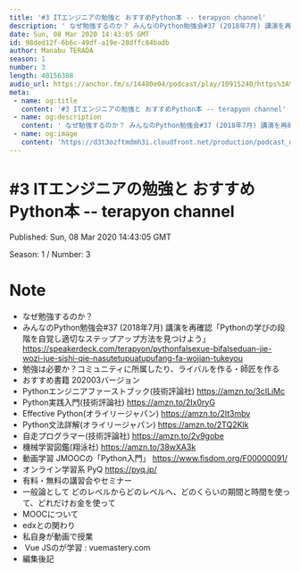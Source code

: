 ```yaml
---
title: '#3 ITエンジニアの勉強と おすすめPython本 -- terapyon channel'
description: ' なぜ勉強するのか？ みんなのPython勉強会#37 (2018年7月) 講演を再確認「Pythonの学びの段階を自覚し適切なステップアップ方法を見つけよう」 https://speakerdeck'
date: Sun, 08 Mar 2020 14:43:05 GMT
id: 98ded12f-6b6c-49df-a19e-28dffc84badb
author: Manabu TERADA
season: 1
number: 3
length: 40156308
audio_url: https://anchor.fm/s/14480e04/podcast/play/10915240/https%3A%2F%2Fd3ctxlq1ktw2nl.cloudfront.net%2Fstaging%2F2020-03-24%2F3a45100841dba3049c790a4681857ee1.m4a
meta:
 - name: og:title
   content: '#3 ITエンジニアの勉強と おすすめPython本 -- terapyon channel'
 - name: og:description
   content: ' なぜ勉強するのか？ みんなのPython勉強会#37 (2018年7月) 講演を再確認「Pythonの学びの段階を自覚し適切なステップアップ方法を見つけよう」 https://speakerdeck'
 - name: og:image
   content: 'https://d3t3ozftmdmh3i.cloudfront.net/production/podcast_uploaded/3302665/3302665-1582446732992-f3e5401da36c1.jpg'
---
```

# #3 ITエンジニアの勉強と おすすめPython本 -- terapyon channel

Published: Sun, 08 Mar 2020 14:43:05 GMT

Season: 1 / Number: 3

# Note

<ul>
 <li>なぜ勉強するのか？</li>
 <li>みんなのPython勉強会#37 (2018年7月) 講演を再確認「Pythonの学びの段階を自覚し適切なステップアップ方法を見つけよう」 <a href="https://speakerdeck.com/terapyon/pythonfalsexue-bifalseduan-jie-wozi-jue-sishi-qie-nasutetupuatupufang-fa-wojian-tukeyou" rel="noreferrer nofollow noopener" target="_blank">https://speakerdeck.com/terapyon/pythonfalsexue-bifalseduan-jie-wozi-jue-sishi-qie-nasutetupuatupufang-fa-wojian-tukeyou</a></li>
 <li>勉強は必要か？コミュニティに所属したり、ライバルを作る・師匠を作る</li>
 <li>おすすめ書籍 202003バージョン</li>
 <li>Pythonエンジニアファーストブック(技術評論社) <a href="https://amzn.to/3cILjMc" rel="noreferrer nofollow noopener" target="_blank">https://amzn.to/3cILjMc</a></li>
 <li>Python実践入門(技術評論社) <a href="https://amzn.to/2Ix0ryG" rel="noreferrer nofollow noopener" target="_blank">https://amzn.to/2Ix0ryG</a></li>
  <li>Effective Python(オライリージャパン) <a href="https://amzn.to/2It3mbv" rel="noreferrer nofollow noopener" target="_blank">https://amzn.to/2It3mbv</a></li>
  <li>Python文法詳解(オライリージャパン) <a href="https://amzn.to/2TQ2Klk" rel="noreferrer nofollow noopener" target="_blank">https://amzn.to/2TQ2Klk</a></li>
  <li>自走プログラマー(技術評論社) <a href="https://amzn.to/2v9gobe" rel="noreferrer nofollow noopener" target="_blank">https://amzn.to/2v9gobe</a></li>
  <li>機械学習図鑑(翔泳社) <a href="https://amzn.to/38wXA3k" rel="noreferrer nofollow noopener" target="_blank">https://amzn.to/38wXA3k</a></li>
  <li>動画学習 JMOOCの「Python入門」 <a href="https://www.fisdom.org/F00000091/" rel="noreferrer nofollow noopener" target="_blank">https://www.fisdom.org/F00000091/</a></li>
  <li>オンライン学習系 PyQ <a href="https://pyq.jp/" rel="noreferrer nofollow noopener" target="_blank">https://pyq.jp/</a></li>
  <li>有料・無料の講習会やセミナー</li>
  <li>一般論として どのレベルからどのレベルへ、どのくらいの期間と時間を使って、どれだけお金を使って</li>
  <li>MOOCについて</li>
  <li>edxとの関わり</li>
  <li>私自身が動画で授業</li>
  <li>&nbsp;Vue JSのが学習 : vuemastery.com</li>
  <li>編集後記</li>
</ul>



<a-player 
:options="{
  audio: [
    {
        name: '#3 ITエンジニアの勉強と おすすめPython本 -- terapyon channel',
        artist: 'terapyon',
        url: 'https://anchor.fm/s/14480e04/podcast/play/10915240/https%3A%2F%2Fd3ctxlq1ktw2nl.cloudfront.net%2Fstaging%2F2020-03-24%2F3a45100841dba3049c790a4681857ee1.m4a',
        cover: 'https://d3t3ozftmdmh3i.cloudfront.net/production/podcast_uploaded/3302665/3302665-1582446732992-f3e5401da36c1.jpg'
    }
    ]
}"
/>

